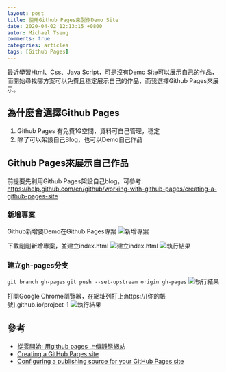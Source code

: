 ```yaml
---
layout: post
title: 使用Github Pages來製作Demo Site
date: 2020-04-02 12:13:15 +0800
autor: Michael Tseng
comments: true
categories: articles
tags: [Github Pages]
---
```


最近學習Html、Css、Java Script，可是沒有Demo Site可以展示自己的作品，而開始尋找哪方案可以免費且穩定展示自己的作品，而我選擇Github Pages來展示。

## 為什麼會選擇Github Pages
1. Github Pages 有免費1G空間，資料可自己管理，穩定
2. 除了可以架設自己Blog，也可以Demo自己作品

## Github Pages來展示自己作品
前提要先利用Github Pages架設自己blog，可參考: https://help.github.com/en/github/working-with-github-pages/creating-a-github-pages-site
### 新增專案
Github新增要Demo在Github Pages專案
![新增專案](https://i.imgur.com/JbG2TsH.png)

下載剛剛新增專案，並建立index.html
![建立index.html](https://i.imgur.com/92q8gwn.png)
![執行結果](https://i.imgur.com/NpBqN7g.png)

### 建立gh-pages分支

`git branch gh-pages`
`git push --set-upstream origin gh-pages`
![執行結果](https://i.imgur.com/XCs0f2y.png)

打開Google Chrome瀏覽器，在網址列打上:https://[你的帳號].github.io/project-1
![執行結果](https://i.imgur.com/CrNhsSc.png)

## 參考
* [從零開始: 用github pages 上傳靜態網站](https://medium.com/%E9%80%B2%E6%93%8A%E7%9A%84-git-git-git/%E5%BE%9E%E9%9B%B6%E9%96%8B%E5%A7%8B-%E7%94%A8github-pages-%E4%B8%8A%E5%82%B3%E9%9D%9C%E6%85%8B%E7%B6%B2%E7%AB%99-fa2ae83e6276)
* [Creating a GitHub Pages site](https://help.github.com/en/github/working-with-github-pages/creating-a-github-pages-site)
* [Configuring a publishing source for your GitHub Pages site](https://help.github.com/en/github/working-with-github-pages/configuring-a-publishing-source-for-your-github-pages-site)